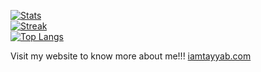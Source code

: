[![Stats](https://github-readme-stats.vercel.app/api?username=meetayyab&count_private=true&show_icons=true&disable_animations=true&theme=dark)](https://www.iamtayyab.com)
<br>
[![Streak](https://github-readme-streak-stats.herokuapp.com/?user=meetayyab&theme=dark)](https://www.iamtayyab.com)
<br>
[![Top Langs](https://github-readme-stats.vercel.app/api/top-langs/?username=meetayyab&layout=compact&theme=dark&count_private=true)](https://www.iamtayyab.com)

Visit my website to know more about me!!!
[iamtayyab.com](https://www.iamtayyab.com)
